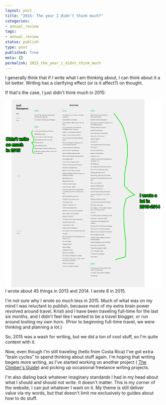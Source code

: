 ```yaml
---
layout: post
title: "2015: The year I didn't think much?"
categories:
- annual_review
tags:
- annual_review
status: publish
type: post
published: true
meta: {}
permalink: 2015_the_year_i_didnt_think_much
---
```


I generally think that if I write what I am thinking about, I can think about it a lot better. Writing has a clarifying effect (or is it affect?) on thought. 

If that's the case, I just didn't think much in 2015:

![I wrote about 45 things in 2013 and 2014. I wrote 8 in 2015.](/squarespace_images/static_556694eee4b0f4ca9cd56729_56035dbbe4b07ebf58d79d16_56a3bbd4e0327c99cb1cd1cd_1453571035621_things_josh_wrote_2013_2015.pngthings_josh_wrote_2013_2015_) I wrote about 45 things in 2013 and 2014. I wrote 8 in 2015.

I'm not sure why I wrote so much less in 2015. Much of what was on my mind I was reluctant to publish, because most of my extra brain power revolved around travel. Kristi and I have been traveling full-time for the last six months, and I didn't feel like I wanted to be a travel blogger, or run around tooting my own horn. (Prior to beginning full-time travel, we were thinking and planning a lot.)

So, 2015 was a wash for writing, but we did a ton of cool stuff, so I'm quite content with it.

Now, even though I'm still traveling (hello from Costa Rica) I've got extra "brain cycles" to spend thinking about stuff again. I'm hoping that writing begets more writing, as I've started working on another project (
[The Climber's Guide](http://climbersguide.co/)) and picking up occasional freelance writing projects. 

I'm also dialing back whatever imaginary standards I had in my head about what I should and should not write. It doesn't matter. This is my corner of the website, I can put whatever I want on it. My theme is still
deliver value via my words, but that doesn't limit me exclusively to guides about how to do stuff. 
